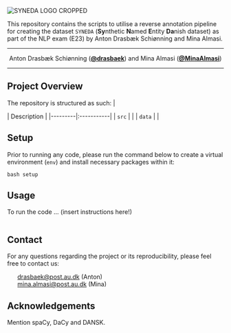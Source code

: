 
![SYNEDA LOGO CROPPED](https://github.com/drasbaek/SYNEDA/assets/71491570/5104e03e-3bc0-4c7d-adb4-d6ee7569972d)

This repository contains the scripts to utilise a reverse annotation pipeline for creating the dataset `SYNEDA` (**Sy**nthetic **N**amed **E**ntity **Da**nish dataset) as part of the NLP exam (E23) by Anton Drasbæk Schiønning and Mina Almasi. 
<hr>
<p align="center">
  Anton Drasbæk Schiønning (<strong><a href="https://github.com/drasbaek">@drasbaek</a></strong>) and
  Mina Almasi (<strong><a href="https://github.com/MinaAlmasi">@MinaAlmasi</a></strong>)
</p>
<hr>

## Project Overview
The repository is structured as such: 
| <div style="width:120px"></div>| Description |
|---------|:-----------|
| `src`  |          |
| `data` | |

## Setup
Prior to running any code, please run the command below to create a virtual environment (`env`) and install necessary packages within it:
```
bash setup
```

## Usage
To run the code ... (insert instructions here!)
```

```

## Contact
For any questions regarding the project or its reproducibility, please feel free to contact us: 
<ul style="list-style-type: none;">
  <li><a href="mailto:drasbaek@post.au.dk">drasbaek@post.au.dk</a>
(Anton)</li>
    <li><a href="mailto: mina.almasi@post.au.dk"> mina.almasi@post.au.dk</a>
(Mina)</li>
</ul>

## Acknowledgements 
Mention spaCy, DaCy and DANSK. 

